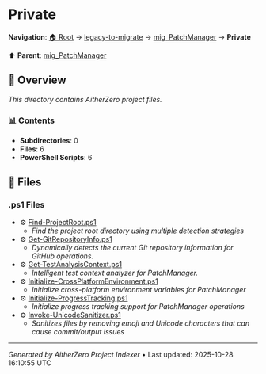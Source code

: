 # Private

**Navigation**: [🏠 Root](../../../index.md) → [legacy-to-migrate](../../index.md) → [mig_PatchManager](../index.md) → **Private**

⬆️ **Parent**: [mig_PatchManager](../index.md)

## 📖 Overview

*This directory contains AitherZero project files.*

### 📊 Contents

- **Subdirectories**: 0
- **Files**: 6
- **PowerShell Scripts**: 6

## 📄 Files

### .ps1 Files

- ⚙️ [Find-ProjectRoot.ps1](./Find-ProjectRoot.ps1)
  - *Find the project root directory using multiple detection strategies*
- ⚙️ [Get-GitRepositoryInfo.ps1](./Get-GitRepositoryInfo.ps1)
  - *Dynamically detects the current Git repository information for GitHub operations.*
- ⚙️ [Get-TestAnalysisContext.ps1](./Get-TestAnalysisContext.ps1)
  - *Intelligent test context analyzer for PatchManager.*
- ⚙️ [Initialize-CrossPlatformEnvironment.ps1](./Initialize-CrossPlatformEnvironment.ps1)
  - *Initialize cross-platform environment variables for PatchManager*
- ⚙️ [Initialize-ProgressTracking.ps1](./Initialize-ProgressTracking.ps1)
  - *Initialize progress tracking support for PatchManager operations*
- ⚙️ [Invoke-UnicodeSanitizer.ps1](./Invoke-UnicodeSanitizer.ps1)
  - *Sanitizes files by removing emoji and Unicode characters that can cause commit/output issues*

---

*Generated by AitherZero Project Indexer* • Last updated: 2025-10-28 16:10:55 UTC


